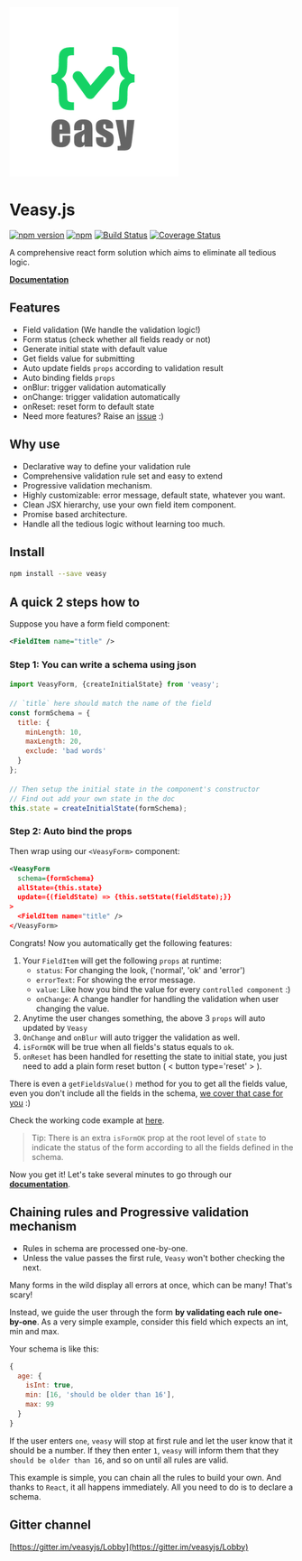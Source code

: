 ![Veasy.js](https://github.com/Albert-Gao/veasy/raw/master/docs/_media/logo.png)

# Veasy.js

[![npm version](https://badge.fury.io/js/veasy.svg)](https://badge.fury.io/js/veasy)
[![npm](https://img.shields.io/npm/l/express.svg)](https://www.npmjs.com/package/veasy)
[![Build Status](https://travis-ci.org/Albert-Gao/veasy.svg?branch=master)](https://travis-ci.org/Albert-Gao/veasy)
[![Coverage Status](https://coveralls.io/repos/github/Albert-Gao/veasy/badge.svg)](https://coveralls.io/github/Albert-Gao/veasy)

A comprehensive react form solution which aims to eliminate all tedious logic.

**[Documentation](https://albert-gao.github.io/veasy/)**

## Features

- Field validation (We handle the validation logic!)
- Form status (check whether all fields ready or not)
- Generate initial state with default value
- Get fields value for submitting
- Auto update fields `props` according to validation result
- Auto binding fields `props`
- onBlur: trigger validation automatically
- onChange: trigger validation automatically
- onReset: reset form to default state
- Need more features? Raise an [issue](https://github.com/Albert-Gao/veasy) :)

## Why use

- Declarative way to define your validation rule
- Comprehensive validation rule set and easy to extend
- Progressive validation mechanism.
- Highly customizable: error message, default state, whatever you want.
- Clean JSX hierarchy, use your own field item component.
- Promise based architecture.
- Handle all the tedious logic without learning too much.

## Install

```bash
npm install --save veasy
```

## A quick 2 steps how to

Suppose you have a form field component:

```xml
<FieldItem name="title" />
```

### Step 1: You can write a schema using json

```javascript
import VeasyForm, {createInitialState} from 'veasy';

// `title` here should match the name of the field
const formSchema = {
  title: {
    minLength: 10,
    maxLength: 20,
    exclude: 'bad words'
  }
};

// Then setup the initial state in the component's constructor
// Find out add your own state in the doc
this.state = createInitialState(formSchema);
```

### Step 2: Auto bind the props

Then wrap using our `<VeasyForm>` component:

```xml
<VeasyForm
  schema={formSchema}
  allState={this.state}
  update={(fieldState) => {this.setState(fieldState);}}
>
  <FieldItem name="title" />
</VeasyForm>
```

Congrats! Now you automatically get the following features:

1. Your `FieldItem` will get the following `props` at runtime:
    - `status`: For changing the look, ('normal', 'ok' and 'error')
    - `errorText`: For showing the error message.
    - `value`: Like how you bind the value for every `controlled component` :)
    - `onChange`: A change handler for handling the validation when user changing the value.
1. Anytime the user changes something, the above 3 `props` will auto updated by `Veasy`
1. `OnChange` and `onBlur` will auto trigger the validation as well.
1. `isFormOK` will be true when all fields's status equals to `ok`.
1. `onReset` has been handled for resetting the state to initial state, you just need to add a plain form reset button ( < button type='reset' > ).

There is even a `getFieldsValue()` method for you to get all the fields value, even you don't include all the fields in the schema, [we cover that case for you](https://albert-gao.github.io/veasy/#/collect-values) :)

Check the working code example at [here](https://github.com/Albert-Gao/veasy/tree/master/example).

> Tip: There is an extra `isFormOK` prop at the root level of `state` to indicate the status of the form according to all the fields defined in the schema.

Now you get it! Let's take several minutes to go through our **[documentation](https://albert-gao.github.io/veasy/)**.

## Chaining rules and Progressive validation mechanism

- Rules in schema are processed one-by-one.
- Unless the value passes the first rule, `Veasy` won't bother checking the next.

Many forms in the wild display all errors at once, which can be many! That's scary!

Instead, we guide the user through the form **by validating each rule one-by-one**. As a very simple example, consider this field which expects an int, min and max.

Your schema is like this:

```javascript
{
  age: {
    isInt: true,
    min: [16, 'should be older than 16'],
    max: 99
  }
}
```

If the user enters `one`, `veasy` will stop at first rule and let the user know that it should be a number. If they then enter `1`, `veasy` will inform them that they `should be older than 16`, and so on until all rules are valid.

This example is simple, you can chain all the rules to build your own. And thanks to `React`, it all happens immediately. All you need to do is to declare a schema.

## Gitter channel
[https://gitter.im/veasyjs/Lobby](https://gitter.im/veasyjs/Lobby)
